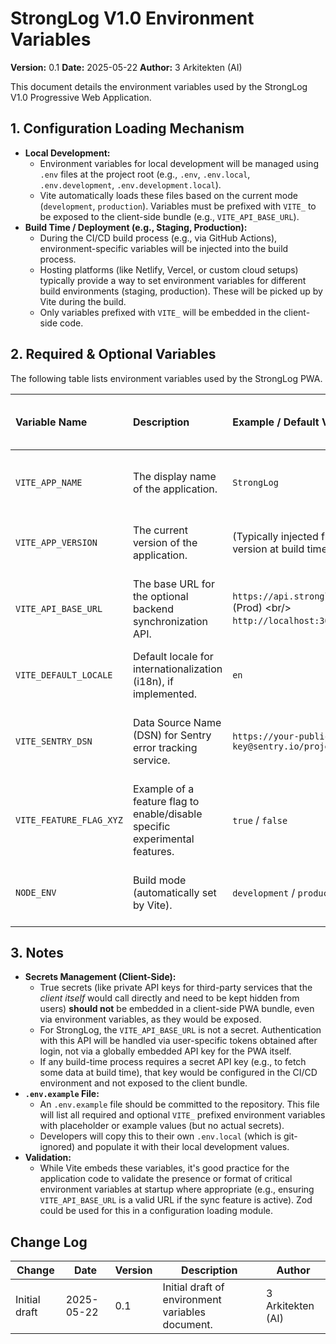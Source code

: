 # StrongLog V1.0 Environment Variables

**Version:** 0.1
**Date:** 2025-05-22
**Author:** 3 Arkitekten (AI)

This document details the environment variables used by the StrongLog V1.0 Progressive Web Application.

## 1\. Configuration Loading Mechanism

* **Local Development:**
  * Environment variables for local development will be managed using `.env` files at the project root (e.g., `.env`, `.env.local`, `.env.development`, `.env.development.local`).
  * Vite automatically loads these files based on the current mode (`development`, `production`). Variables must be prefixed with `VITE_` to be exposed to the client-side bundle (e.g., `VITE_API_BASE_URL`).
* **Build Time / Deployment (e.g., Staging, Production):**
  * During the CI/CD build process (e.g., via GitHub Actions), environment-specific variables will be injected into the build process.
  * Hosting platforms (like Netlify, Vercel, or custom cloud setups) typically provide a way to set environment variables for different build environments (staging, production). These will be picked up by Vite during the build.
  * Only variables prefixed with `VITE_` will be embedded in the client-side code.

## 2\. Required & Optional Variables

The following table lists environment variables used by the StrongLog PWA.

| Variable Name          | Description                                                                    | Example / Default Value                      | Required for Build? (Yes/No) | Sensitive? (Yes/No) | Notes                                                                                                   |
| :--------------------- | :----------------------------------------------------------------------------- | :------------------------------------------- | :--------------------------- | :------------------ | :------------------------------------------------------------------------------------------------------ |
| `VITE_APP_NAME`        | The display name of the application.                                           | `StrongLog`                                  | Yes                          | No                  | Used for display purposes within the app, or potentially in titles/metadata.                              |
| `VITE_APP_VERSION`     | The current version of the application.                                        | (Typically injected from `package.json` version at build time) | Yes                          | No                  | Can be displayed in an "About" section or used for debugging/logging.                                   |
| `VITE_API_BASE_URL`    | The base URL for the optional backend synchronization API. | `https://api.stronglog.example.com/api/v1` (Prod) \<br/\> `http://localhost:3001/api/v1` (Dev) | Yes (if sync feature is built) | No                  | Crucial for the optional data sync feature. Must be configured per environment (dev, staging, prod).    |
| `VITE_DEFAULT_LOCALE`  | Default locale for internationalization (i18n), if implemented.                | `en`                                         | No (unless i18n is core)     | No                  | Placeholder if i18n becomes a feature.                                                                  |
| `VITE_SENTRY_DSN`      | Data Source Name (DSN) for Sentry error tracking service.                      | `https://your-public-key@sentry.io/project-id` | No                           | No (but public key) | To be used if Sentry (or similar error tracking) is implemented for production error monitoring.      |
| `VITE_FEATURE_FLAG_XYZ`| Example of a feature flag to enable/disable specific experimental features.    | `true` / `false`                             | No                           | No                  | Allows for phased rollout or A/B testing of new functionalities. Specific flags TBD as needed.        |
| `NODE_ENV`             | Build mode (automatically set by Vite).                                        | `development` / `production`                 | N/A (Set by Vite)            | No                  | Used internally by Vite and libraries to enable/disable dev-only features or optimizations.         |

## 3\. Notes

* **Secrets Management (Client-Side):**
  * True secrets (like private API keys for third-party services that the *client itself* would call directly and need to be kept hidden from users) **should not** be embedded in a client-side PWA bundle, even via environment variables, as they would be exposed.
  * For StrongLog, the `VITE_API_BASE_URL` is not a secret. Authentication with this API will be handled via user-specific tokens obtained after login, not via a globally embedded API key for the PWA itself.
  * If any build-time process requires a secret API key (e.g., to fetch some data at build time), that key would be configured in the CI/CD environment and not exposed to the client bundle.
* **`.env.example` File:**
  * An `.env.example` file should be committed to the repository. This file will list all required and optional `VITE_` prefixed environment variables with placeholder or example values (but no actual secrets).
  * Developers will copy this to their own `.env.local` (which is git-ignored) and populate it with their local development values.
* **Validation:**
  * While Vite embeds these variables, it's good practice for the application code to validate the presence or format of critical environment variables at startup where appropriate (e.g., ensuring `VITE_API_BASE_URL` is a valid URL if the sync feature is active). Zod could be used for this in a configuration loading module.

## Change Log

| Change        | Date         | Version | Description                                      | Author            |
|---------------|--------------|---------|--------------------------------------------------|-------------------|
| Initial draft | 2025-05-22   | 0.1     | Initial draft of environment variables document. | 3 Arkitekten (AI) |
